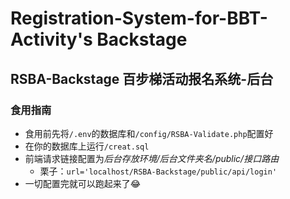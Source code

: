 # Registration-System-for-BBT-Activity's Backstage
## RSBA-Backstage 百步梯活动报名系统-后台
### 食用指南
- 食用前先将`/.env`的数据库和`/config/RSBA-Validate.php`配置好
- 在你的数据库上运行`/creat.sql`
- 前端请求链接配置为*后台存放环境/后台文件夹名/public/接口路由* 
    - 栗子：`url='localhost/RSBA-Backstage/public/api/login'`
- 一切配置完就可以跑起来了😂
